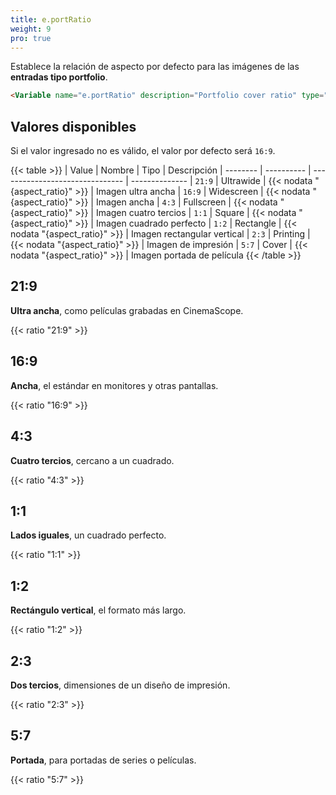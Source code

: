 ```yaml
---
title: e.portRatio
weight: 9
pro: true
---
```


Establece la relación de aspecto por defecto para las imágenes de las **entradas tipo portfolio**.

```html
<Variable name="e.portRatio" description="Portfolio cover ratio" type="string" value="1:1"/>
```

## Valores disponibles

Si el valor ingresado no es válido, el valor por defecto será `16:9`.

{{< table >}}
| Value    | Nombre     | Tipo                            | Descripción 
| -------- | ---------- | ------------------------------- | --------------
| `21:9`   | Ultrawide  | {{< nodata "{aspect_ratio}" >}} | Imagen ultra ancha
| `16:9`   | Widescreen | {{< nodata "{aspect_ratio}" >}} | Imagen ancha
| `4:3`    | Fullscreen | {{< nodata "{aspect_ratio}" >}} | Imagen cuatro tercios
| `1:1`    | Square     | {{< nodata "{aspect_ratio}" >}} | Imagen cuadrado perfecto
| `1:2`    | Rectangle  | {{< nodata "{aspect_ratio}" >}} | Imagen rectangular vertical
| `2:3`    | Printing   | {{< nodata "{aspect_ratio}" >}} | Imagen de impresión
| `5:7`    | Cover      | {{< nodata "{aspect_ratio}" >}} | Imagen portada de película
{{< /table >}}


## 21:9

**Ultra ancha**, como películas grabadas en CinemaScope.

{{< ratio "21:9" >}}


## 16:9

**Ancha**, el estándar en monitores y otras pantallas.

{{< ratio "16:9" >}}

## 4:3

**Cuatro tercios**, cercano a un cuadrado.

{{< ratio "4:3" >}}


## 1:1

**Lados iguales**, un cuadrado perfecto.

{{< ratio "1:1" >}}


## 1:2

**Rectángulo vertical**, el formato más largo.

{{< ratio "1:2" >}}


## 2:3

**Dos tercios**, dimensiones de un diseño de impresión.

{{< ratio "2:3" >}}


## 5:7

**Portada**, para portadas de series o películas.

{{< ratio "5:7" >}}

